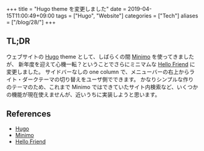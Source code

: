 +++
title = "Hugo theme を変更しました"
date  = 2019-04-15T11:00:49+09:00
tags  = ["Hugo", "Website"]
categories  = ["Tech"]
aliases = ["/blog/28/"]
+++

## TL;DR

ウェブサイトの [Hugo] theme として、しばらくの間 [Minimo] を使ってきましたが、 新年度を迎えて心機一転？ということでさらにミニマムな [Hello Friend] に変更しました。
サイドバーなしの one column で、メニューバーの右上からライト・ダークテーマの切り替えをユーザ側でできます。
かなりシンプルな作りのテーマのため、これまで Minimo ではできていたサイト内検索など、いくつかの機能が現在使えませんが、近いうちに実装しようと思います。

## References

- [Hugo]
- [Minimo]
- [Hello Friend]

[Hugo]: https://gohugo.io/
[Minimo]: https://github.com/MunifTanjim/minimo
[Hello Friend]: https://github.com/panr/hugo-theme-hello-friend
